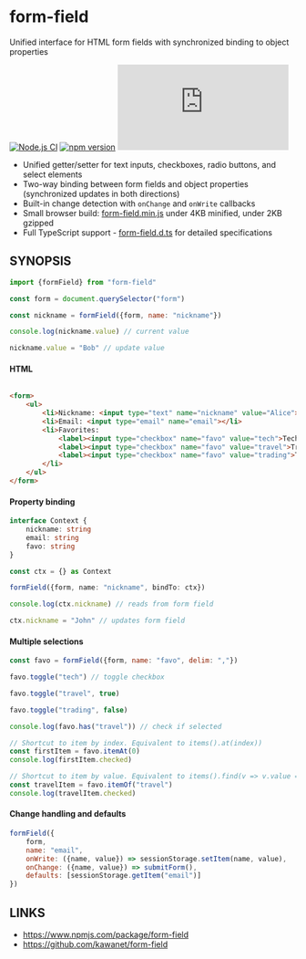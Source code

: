 # form-field

Unified interface for HTML form fields with synchronized binding to object properties

[![Node.js CI](https://github.com/kawanet/form-field/workflows/Node.js%20CI/badge.svg)](https://github.com/kawanet/form-field/actions/)
[![npm version](https://img.shields.io/npm/v/form-field)](https://www.npmjs.com/package/form-field)
[![gzip size](https://img.badgesize.io/https://cdn.jsdelivr.net/npm/form-field/dist/form-field.min.js?compression=gzip)](https://cdn.jsdelivr.net/npm/form-field/dist/form-field.min.js)

- Unified getter/setter for text inputs, checkboxes, radio buttons, and select elements
- Two-way binding between form fields and object properties (synchronized updates in both directions)
- Built-in change detection with `onChange` and `onWrite` callbacks
- Small browser build: [form-field.min.js](https://cdn.jsdelivr.net/npm/form-field/dist/form-field.min.js) under 4KB minified, under 2KB gzipped
- Full TypeScript support - [form-field.d.ts](https://github.com/kawanet/form-field/blob/main/types/form-field.d.ts) for detailed specifications

## SYNOPSIS

```js
import {formField} from "form-field"

const form = document.querySelector("form")

const nickname = formField({form, name: "nickname"})

console.log(nickname.value) // current value

nickname.value = "Bob" // update value
```

#### HTML

```html

<form>
    <ul>
        <li>Nickname: <input type="text" name="nickname" value="Alice"></li>
        <li>Email: <input type="email" name="email"></li>
        <li>Favorites:
            <label><input type="checkbox" name="favo" value="tech">Tech</label>
            <label><input type="checkbox" name="favo" value="travel">Travel</label>
            <label><input type="checkbox" name="favo" value="trading">Trading</label>
        </li>
    </ul>
</form>
```

#### Property binding

```typescript
interface Context {
    nickname: string
    email: string
    favo: string
}

const ctx = {} as Context

formField({form, name: "nickname", bindTo: ctx})

console.log(ctx.nickname) // reads from form field

ctx.nickname = "John" // updates form field
```

#### Multiple selections

```js
const favo = formField({form, name: "favo", delim: ","})

favo.toggle("tech") // toggle checkbox

favo.toggle("travel", true)

favo.toggle("trading", false)

console.log(favo.has("travel")) // check if selected

// Shortcut to item by index. Equivalent to items().at(index))
const firstItem = favo.itemAt(0)
console.log(firstItem.checked)

// Shortcut to item by value. Equivalent to items().find(v => v.value === value)
const travelItem = favo.itemOf("travel")
console.log(travelItem.checked)
```

#### Change handling and defaults

```js
formField({
    form,
    name: "email",
    onWrite: ({name, value}) => sessionStorage.setItem(name, value),
    onChange: ({name, value}) => submitForm(),
    defaults: [sessionStorage.getItem("email")]
})
```

## LINKS

- https://www.npmjs.com/package/form-field
- https://github.com/kawanet/form-field
